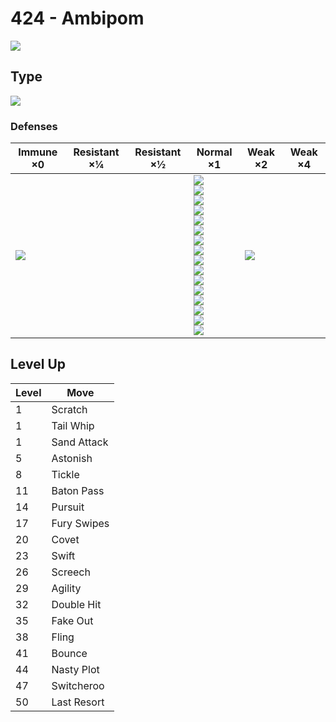 # 424 - Ambipom
![][424]

## Type

![][normal]

### Defenses

Immune ×0      | Resistant ×¼ | Resistant ×½ | Normal ×1                                                                                                                                                                                                                                          | Weak ×2           | Weak ×4 | 
---            | ---          | ---          | ---                                                                                                                                                                                                                                                | ---               | ---     | 
![][ghost]<br> |              |              | ![][normal]<br> ![][flying]<br> ![][poison]<br> ![][ground]<br> ![][rock]<br> ![][bug]<br> ![][steel]<br> ![][fire]<br> ![][water]<br> ![][grass]<br> ![][electric]<br> ![][psychic]<br> ![][ice]<br> ![][dragon]<br> ![][dark]<br> ![][fairy]<br> | ![][fighting]<br> |         | 

## Level Up

Level | Move        | 
---   | ---         | 
1     | Scratch     | 
1     | Tail Whip   | 
1     | Sand Attack | 
5     | Astonish    | 
8     | Tickle      | 
11    | Baton Pass  | 
14    | Pursuit     | 
17    | Fury Swipes | 
20    | Covet       | 
23    | Swift       | 
26    | Screech     | 
29    | Agility     | 
32    | Double Hit  | 
35    | Fake Out    | 
38    | Fling       | 
41    | Bounce      | 
44    | Nasty Plot  | 
47    | Switcheroo  | 
50    | Last Resort | 

[424]: ../img/pokemon/424.png
[normal]: ../img/types/normal.png
[fire]: ../img/types/fire.png
[fighting]: ../img/types/fighting.png
[water]: ../img/types/water.png
[flying]: ../img/types/flying.png
[grass]: ../img/types/grass.png
[poison]: ../img/types/poison.png
[electric]: ../img/types/electric.png
[ground]: ../img/types/ground.png
[psychic]: ../img/types/psychic.png
[rock]: ../img/types/rock.png
[ice]: ../img/types/ice.png
[bug]: ../img/types/bug.png
[dragon]: ../img/types/dragon.png
[ghost]: ../img/types/ghost.png
[dark]: ../img/types/dark.png
[steel]: ../img/types/steel.png
[fairy]: ../img/types/fairy.png
